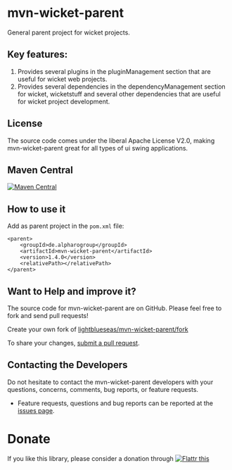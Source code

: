 # mvn-wicket-parent

General parent project for wicket projects.

## Key features:

1. Provides several plugins in the pluginManagement section that are useful for wicket web projects.
2. Provides several dependencies in the dependencyManagement section for wicket, wicketstuff and several other dependencies that are useful for wicket project development.

## License

The source code comes under the liberal Apache License V2.0, making mvn-wicket-parent great for all types of ui swing applications.

## Maven Central

[![Maven Central](https://maven-badges.herokuapp.com/maven-central/de.alpharogroup/mvn-wicket-parent/badge.svg)](https://maven-badges.herokuapp.com/maven-central/de.alpharogroup/mvn-wicket-parent)

## How to use it

Add as parent project in the `pom.xml` file:

	<parent>
		<groupId>de.alpharogroup</groupId>
		<artifactId>mvn-wicket-parent</artifactId>
		<version>1.4.0</version>
		<relativePath></relativePath>
	</parent>	

## Want to Help and improve it? ###

The source code for mvn-wicket-parent are on GitHub. Please feel free to fork and send pull requests!

Create your own fork of [lightblueseas/mvn-wicket-parent/fork](https://github.com/lightblueseas/mvn-wicket-parent/fork)

To share your changes, [submit a pull request](https://github.com/lightblueseas/mvn-wicket-parent/pull/new/master).

## Contacting the Developers

Do not hesitate to contact the mvn-wicket-parent developers with your questions, concerns, comments, bug reports, or feature requests.
- Feature requests, questions and bug reports can be reported at the [issues page](https://github.com/lightblueseas/mvn-wicket-parent/issues).

# Donate

If you like this library, please consider a donation through 
<a href="https://flattr.com/submit/auto?fid=r7vp62&url=https%3A%2F%2Fgithub.com%2Flightblueseas%2Fmvn-wicket-parent" target="_blank">
<img src="http://button.flattr.com/flattr-badge-large.png" alt="Flattr this" title="Flattr this" border="0">
</a>
